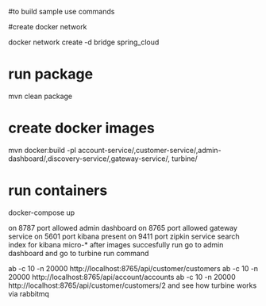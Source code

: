 #to build sample use commands

#create docker network

docker network create -d bridge spring_cloud

# run package
mvn clean package

# create docker images
mvn docker:build -pl account-service/,customer-service/,admin-dashboard/,discovery-service/,gateway-service/, turbine/

# run containers
docker-compose up

on 8787 port allowed admin dashboard
on 8765 port allowed gateway service
on 5601 port kibana present
on 9411 port zipkin service
search index for kibana micro-*
after images succesfully run go to admin dashboard and go to turbine
run command

ab -c 10 -n 20000 http://localhost:8765/api/customer/customers
ab -c 10 -n 20000 http://localhost:8765/api/account/accounts
ab -c 10 -n 20000 http://localhost:8765/api/customer/customers/2
and see how turbine works via rabbitmq